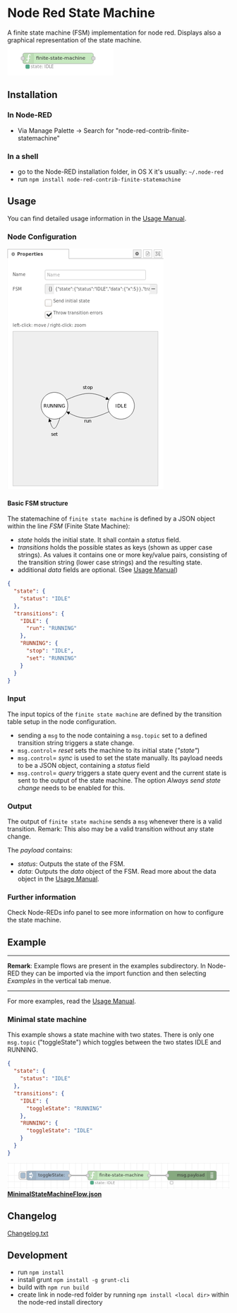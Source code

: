 
# Node Red State Machine
A finite state machine (FSM) implementation for node red. Displays also a graphical representation of the state machine.  
![node-appearance](images/node-appearance.png)

## Installation

### In Node-RED
* Via Manage Palette -> Search for "node-red-contrib-finite-statemachine"

### In a shell
* go to the Node-RED installation folder, in OS X it's usually: `~/.node-red`
* run `npm install node-red-contrib-finite-statemachine`

## Usage

You can find detailed usage information in the [Usage Manual](https://github.com/lutzer/node-red-contrib-finite-statemachine/blob/master/MANUAL.md).

### Node Configuration
![node-settings](images/node-settings.png)

#### Basic FSM structure
The statemachine of `finite state machine` is defined by a JSON object within the line *FSM* (Finite State Machine):

- *state* holds the initial state. It shall contain a *status* field.
- *transitions* holds the possible states as keys (shown as upper case strings). As values it contains one or more key/value pairs, consisting of the transition string (lower case strings) and the resulting state.
- additional *data* fields are optional. (See [Usage Manual](https://github.com/lutzer/node-red-contrib-finite-statemachine/blob/master/MANUAL.md))

```json
{
  "state": {
    "status": "IDLE"
  },
  "transitions": {
    "IDLE": {
      "run": "RUNNING"
    },
    "RUNNING": {
      "stop": "IDLE",
      "set": "RUNNING"
    }
  }
}
```

### Input
The input topics of the  `finite state machine`  are defined by the transition table setup in the node configuration.

- sending a `msg` to the node containing a `msg.topic` set to a defined transition string triggers a state change.
- `msg.control`= *reset* sets the machine to its initial state (*"state"*)
- `msg.control`= *sync* is used to set the state manually. Its payload needs to be a JSON object, containing a *status* field
- `msg.control`= *query* triggers a state query event and the current state is sent to the output of the state machine. The option *Always send state change* needs to be enabled for this.

### Output

The output of `finite state machine` sends a  `msg` whenever there is a valid transition.
Remark: This also may be a valid transition without any state change.

The *payload* contains:
- *status*: Outputs the state of the FSM.
- *data*: Outputs the *data* object of the FSM. Read more about the data object in the [Usage Manual](https://github.com/lutzer/node-red-contrib-finite-statemachine/blob/master/MANUAL.md).


### Further information
Check Node-REDs info panel to see more information on how to configure the state machine.


## Example
***
**Remark**: Example flows are present in the examples subdirectory. In Node-RED they can be imported via the import function and then selecting *Examples* in the vertical tab menue.
***

For more examples, read the [Usage Manual](https://github.com/lutzer/node-red-contrib-finite-statemachine/blob/master/MANUAL.md).

### Minimal state machine

This example shows a state machine with two states. There is only one `msg.topic` ("toggleState") which toggles between the two states IDLE and RUNNING.


```json
{
  "state": {
    "status": "IDLE"
  },
  "transitions": {
    "IDLE": {
      "toggleState": "RUNNING"
    },
    "RUNNING": {
      "toggleState": "IDLE"
    }
  }
}
```
![flow-minimal](images/flow-minimal.png)
[**MinimalStateMachineFlow.json**](examples/MinimalStateMachineFlow.json)  

## Changelog

[Changelog.txt](Changelog.txt)  




## Development

* run `npm install`
* install grunt `npm install -g grunt-cli`
* build with `npm run build`
* create link in node-red folder by running `npm install <local dir>` within the node-red install directory
